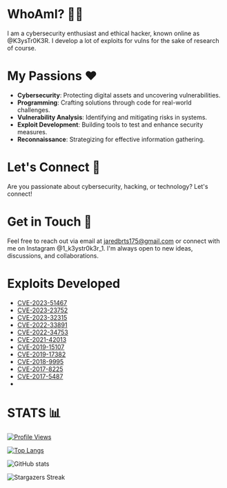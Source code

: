 # WhoAmI? 🕵️‍♂️
I am a cybersecurity enthusiast and ethical hacker, known online as @K3ysTr0K3R. I develop a lot of exploits for vulns for the sake of research of course.

# My Passions ❤️
- **Cybersecurity**: Protecting digital assets and uncovering vulnerabilities.
- **Programming**: Crafting solutions through code for real-world challenges.
- **Vulnerability Analysis**: Identifying and mitigating risks in systems.
- **Exploit Development**: Building tools to test and enhance security measures.
- **Reconnaissance**: Strategizing for effective information gathering.

# Let's Connect 🤝
Are you passionate about cybersecurity, hacking, or technology? Let's connect!

# Get in Touch 📧
Feel free to reach out via email at jaredbrts175@gmail.com or connect with me on Instagram @1_k3ystr0k3r_1. I'm always open to new ideas, discussions, and collaborations.

# Exploits Developed

- [CVE-2023-51467](https://github.com/K3ysTr0K3R/CVE-2023-51467-EXPLOIT)
- [CVE-2023-23752](https://github.com/K3ysTr0K3R/CVE-2023-23752-EXPLOIT)
- [CVE-2023-32315](https://github.com/K3ysTr0K3R/CVE-2023-32315-EXPLOIT)
- [CVE-2022-33891](https://github.com/K3ysTr0K3R/CVE-2022-33891-EXPLOIT)
- [CVE-2022-34753](https://github.com/K3ysTr0K3R/CVE-2022-34753-EXPLOIT)
- [CVE-2021-42013](https://github.com/K3ysTr0K3R/CVE-2021-42013-EXPLOIT)
- [CVE-2019-15107](https://github.com/K3ysTr0K3R/CVE-2019-15107-EXPLOIT)
- [CVE-2019-17382](https://github.com/K3ysTr0K3R/CVE-2019-17382-EXPLOIT)
- [CVE-2018-9995](https://github.com/K3ysTr0K3R/CVE-2018-9995-EXPLOIT)
- [CVE-2017-8225](https://github.com/K3ysTr0K3R/CVE-2017-8225-EXPLOIT)
- [CVE-2017-5487](https://github.com/K3ysTr0K3R/CVE-2017-5487-EXPLOIT)
- []()

# STATS 📊

[![Profile Views](https://komarev.com/ghpvc/?username=K3ysTr0K3R)](https://github.com/K3ysTr0K3R)

[![Top Langs](https://github-readme-stats.vercel.app/api/top-langs/?username=K3ysTr0K3R&layout=compact&theme=dark)](https://github.com/K3ysTr0K3R)

![GitHub stats](https://github-readme-stats.vercel.app/api?username=K3ysTr0K3R&show_icons=true&theme=dark)

![Stargazers Streak](https://github-readme-streak-stats.herokuapp.com/?user=K3ysTr0K3R&theme=black-ice)
